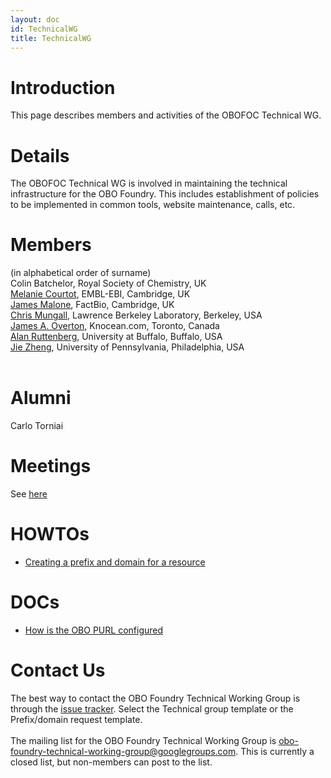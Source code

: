 ```yaml
---
layout: doc
id: TechnicalWG
title: TechnicalWG
---
```


# Introduction #

This page describes members and activities of the OBOFOC Technical WG.


# Details #

The OBOFOC Technical WG is involved in maintaining the technical infrastructure for the OBO Foundry. This includes establishment of policies to be implemented in common tools, website maintenance, calls, etc.

# Members #

(in alphabetical order of surname)<br />
Colin Batchelor, Royal Society of Chemistry, UK
<br>
<a href='http://purl.org/net/mcourtot'>Melanie Courtot</a>, EMBL-EBI, Cambridge, UK<br>
<a href='http://www.factbio.com/about.html'>James Malone</a>, FactBio, Cambridge, UK<br>
<a href='http://berkeleybop.org/person/chris-mungall'>Chris Mungall</a>, Lawrence Berkeley Laboratory, Berkeley, USA<br>
<a href='http://james.overton.ca'>James A. Overton</a>, Knocean.com, Toronto, Canada<br>
<a href='http://sciencecommons.org/about/whoweare/ruttenberg/'>Alan Ruttenberg</a>, University at Buffalo, Buffalo, USA<br>
<a href='http://cbil.upenn.edu/profile-staff_bio/39'>Jie Zheng</a>, University of Pennsylvania, Philadelphia, USA<br>
<br>
<h1>Alumni</h1>
Carlo Torniai<br>

<h1>Meetings</h1>

See <a href='TechnicalWGMeetings.html'>here</a>

<h1>HOWTOs</h1>

<ul><li><a href='Policy_for_OBO_namespace_and_associated_PURL_requests.html'>Creating a prefix and domain for a resource</a></li></ul>

<h1>DOCs</h1>

<ul><li><a href='OBOPURLDomain.html'>How is the OBO PURL configured</a></li></ul>

<h1>Contact Us</h1>

The best way to contact the OBO Foundry Technical Working Group is through the <a href='https://github.com/OBOFoundry/OBOFoundry.github.io/issues'>issue tracker</a>. Select the Technical group template or the Prefix/domain request template.<br>
<br>
The mailing list for the OBO Foundry Technical Working Group is <a href='mailto:obo-foundry-technical-working-group@googlegroups.com'>obo-foundry-technical-working-group@googlegroups.com</a>. This is currently a closed list, but non-members can post to the list.
